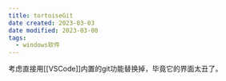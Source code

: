 ```yaml
---
title: tortoiseGit
date created: 2023-03-03
date modified: 2023-03-08
tags:
  - windows软件
---
```


考虑直接用[[VSCode]]内置的git功能替换掉，毕竟它的界面太丑了。

